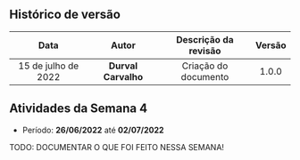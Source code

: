 
## Histórico de versão

| Data | Autor | Descrição da revisão | Versão |
| :--: | :---: | :------------------: | :----: |
| 15 de julho de 2022 | **Durval Carvalho** | Criação do documento | 1.0.0 |

## Atividades da Semana 4

* Período: **26/06/2022** até **02/07/2022**

TODO: DOCUMENTAR O QUE FOI FEITO NESSA SEMANA!
